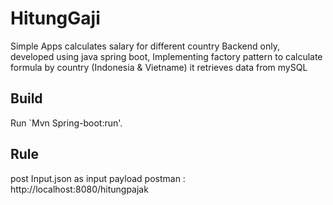 # HitungGaji

Simple Apps calculates salary for different country
Backend only, developed using java spring boot, 
Implementing factory pattern to calculate formula by country (Indonesia & Vietname)
it retrieves data from mySQL

## Build

Run `Mvn Spring-boot:run'.

## Rule
post Input.json as input payload
postman : http://localhost:8080/hitungpajak

